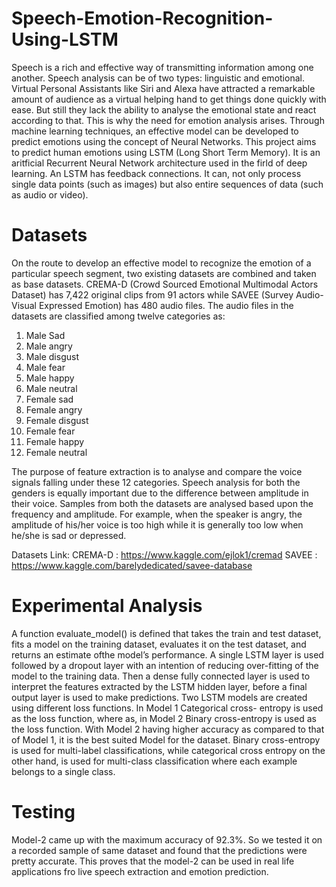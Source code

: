 # Speech-Emotion-Recognition-Using-LSTM
Speech is a rich and effective way of transmitting information among one another. Speech analysis can be of two types: linguistic and emotional. Virtual Personal Assistants like Siri and Alexa have attracted a remarkable amount of audience as a virtual helping hand to get things done quickly with ease. But still they lack the ability to analyse the emotional state and react according to that. This is why the need for emotion analysis arises. Through machine learning techniques, an effective model can be developed to predict emotions using the concept of Neural Networks.
This project aims to predict human emotions using LSTM (Long Short Term Memory). It is an aritficial Recurrent Neural Network architecture used in the firld of deep learning. An LSTM has feedback connections. It can, not only process single data points (such as images) but also entire sequences of data (such as audio or video).

# Datasets
On the route to develop an effective model to recognize the emotion of a particular speech segment, two existing datasets are combined and taken as base datasets. CREMA-D (Crowd Sourced Emotional Multimodal Actors Dataset) has 7,422 original clips from 91 actors while SAVEE (Survey Audio- Visual Expressed Emotion) has 480 audio files. The audio files in the datasets are classified among twelve categories as:
 1. Male Sad
 2. Male angry
 3. Male disgust
 4. Male fear
 5. Male happy
 6. Male neutral
 7. Female sad
 8. Female angry
 9. Female disgust
10. Female fear
11. Female happy 
12. Female neutral

The purpose of feature extraction is to analyse and compare the voice signals falling under these 12 categories. Speech analysis for both the genders is equally important due to the difference between amplitude in their voice. Samples from both the datasets are analysed based upon the frequency and amplitude. For example, when the speaker is angry, the amplitude of his/her voice is too high while it is generally too low when he/she is sad or depressed.

Datasets Link:
CREMA-D : https://www.kaggle.com/ejlok1/cremad
SAVEE   : https://www.kaggle.com/barelydedicated/savee-database

# Experimental Analysis 
A function evaluate_model() is defined that takes the train and test dataset, fits a model on the training dataset, evaluates it on the test dataset, and returns an estimate ofthe model’s performance. A single LSTM layer is used followed by a dropout layer with an intention of reducing over-fitting of the model to the training data. Then a dense fully connected layer is used to interpret the features extracted by the LSTM hidden layer, before a final output layer is used to make
predictions.
Two LSTM models are created using different loss functions. In Model 1 Categorical cross- entropy is used as the loss function, where as, in Model 2 Binary cross-entropy is used as the loss function. With Model 2 having higher accuracy as compared to that of Model 1, it is the best suited Model for the dataset. Binary cross-entropy is used for multi-label classifications, while categorical cross entropy on the other hand, is used for multi-class classification where each example belongs to a single class.   

# Testing
Model-2 came up with the maximum accuracy of 92.3%. So we tested it on a recorded sample of same dataset and found that the predictions were pretty accurate. This proves that the model-2 can be used in real life applications fro live speech extraction and emotion prediction.  

